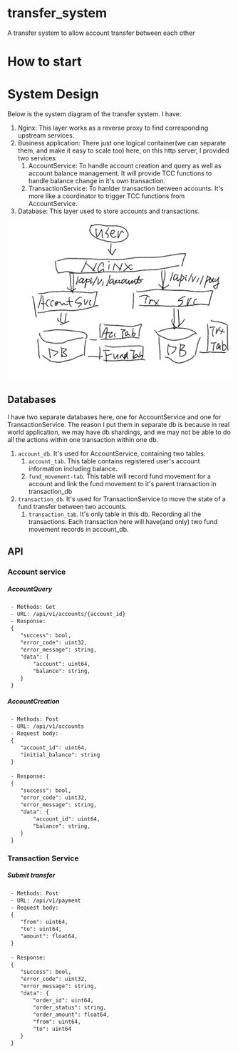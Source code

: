 # transfer_system
A transfer system to allow account transfer between each other

# How to start


# System Design

Below is the system diagram of the transfer system. I have:

1. Nginx: This layer works as a reverse proxy to find corresponding upstream services. 
2. Business application: There just one logical container(we can separate them, and make it easy to scale too) here, on this http server, I provided two services
   1. AccountService: To handle account creation and query as well as account balance management. It will provide TCC functions to handle balance change in it's own transaction.
   2. TransactionService: To hanlder transaction between accounts. It's more like a coordinator to trigger TCC functions from AccountService.
3. Database: This layer used to store accounts and transactions. 

![Transfer System Architecture](/diagram.png)


## Databases

I have two separate databases here, one for AccountService and one for TransactionService. The reason I put them in separate db is because in real world application, we may have db shardings, and we may not be able to do all the actions within one transaction within one db.

1. `account_db`. It's used for AccountService, containing two tables:
   1. `account_tab`. This table contains registered user's account information including balance.
   2. `fund_movement-tab`. This table will record fund movement for a account and link the fund movement to it's parent transaction in transaction_db
2. `transaction_db`. It's used for TransactionService to move the state of a fund transfer between two accounts.
   1. `transaction_tab`. It's only table in this db. Recording all the transactions. Each transaction here will have(and only) two fund movement records in account_db.
   

## API

### Account service

##### AccountQuery

```
 - Methods: Get
 - URL: /api/v1/accounts/{account_id}
 - Response: 
 {
    "success": bool,
    "error_code": uint32,
    "error_message": string,
    "data": {
        "account": uint64,
        "balance": string,
    }
 }
```

##### AccountCreation

```
 - Methods: Post
 - URL: /api/v1/accounts
 - Request body: 
 {
    "account_id": uint64,
    "initial_balance": string
 }

 - Response: 
 {
    "success": bool,
    "error_code": uint32,
    "error_message": string,
    "data": {
        "account_id": uint64,
        "balance": string,
    }
 }
```


### Transaction Service

##### Submit transfer


```
 - Methods: Post
 - URL: /api/v1/payment
 - Request body: 
 {
    "from": uint64,
    "to": uint64,
    "amount": float64,
 }
 
 - Response: 
 {
    "success": bool,
    "error_code": uint32,
    "error_message": string,
    "data": {
        "order_id": uint64,
        "order_status": string,
        "order_amount": float64,
        "from": uint64,
        "to": uint64
    }
 }
```